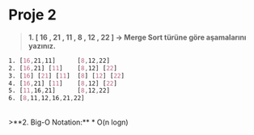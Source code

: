 # Proje 2

 


>**1. [ 16 , 21 , 11 , 8 , 12 , 22 ] -> Merge Sort türüne göre aşamalarını yazınız.**

```css
1. [16,21,11]      [8,12,22]
2. [16,21] [11]    [8,12] [22]
3. [16] [21] [11]  [8] [12] [22]
4. [16,21] [11]    [8,12] [22]
5. [11,16,21]      [8,12,22]
6. [8,11,12,16,21,22]
```

<br>
>**2. Big-O Notation:**
* O(n logn)